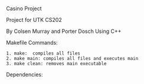 Casino Project

Project for UTK CS202

By Colsen Murray and Porter Dosch Using C++


Makefile Commands:

    1. make:  compiles all files
    2. make main: compiles all files and executes main
    3. make clean: removes main executable 

Dependencies:
